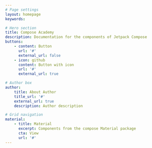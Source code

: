```yaml
---
# Page settings
layout: homepage
keywords:

# Hero section
title: Compose Academy
description: Documentation for the components of Jetpack Compose
buttons:
    - content: Button
      url: '#'
      external_url: false
    - icon: github
      content: Button with icon
      url: '#'
      external_url: true

# Author box
author:
    title: About Author
    title_url: '#'
    external_url: true
    description: Author description

# Grid navigation
material:
    - title: Material
      excerpt: Components from the compose Material package
      cta: View
      url: '#'
---
```

